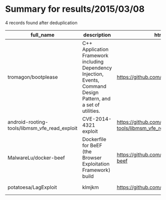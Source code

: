 
# Summary for results/2015/03/08
    
4 records found after deduplication

| full_name | description | html_url | matched_list | matched_count | pushed_at | size | stargazers_count | language | forks_count |
|-----------------------------------------------|-------------------------------------------------------------------------------------------------------------------|------------------------------------------------------------------|-----------------------|-----------------|---------------------------|--------|--------------------|------------|---------------|
| tromagon/bootplease | C++ Application Framework including Dependency Injection, Events, Command Design Pattern, and a set of utilities. | https://github.com/tromagon/bootplease | ['command injection'] | 1 | 2015-03-08 17:40:51+00:00 | 812 | 1 | C++ | 0 |
| android-rooting-tools/libmsm_vfe_read_exploit | CVE-2014-4321 exploit | https://github.com/android-rooting-tools/libmsm_vfe_read_exploit | ['exploit'] | 1 | 2015-03-08 06:14:34+00:00 | 104 | 19 | C | 14 |
| MalwareLu/docker-beef | Dockerfile for BeEF (the Browser Exploitation Framework) build | https://github.com/MalwareLu/docker-beef | ['exploit'] | 1 | 2015-03-08 14:40:04+00:00 | 132 | 18 | Shell | 7 |
| potatoesa/LagExploit | klmjkm | https://github.com/potatoesa/LagExploit | ['exploit'] | 1 | 2015-03-08 15:35:57+00:00 | 124 | 0 | C# | 0 |
